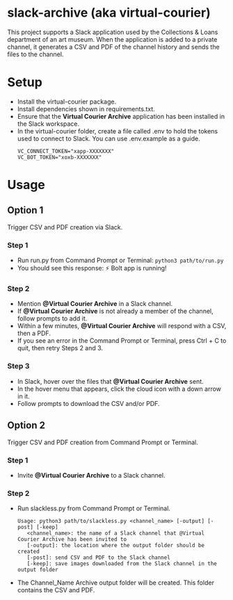 # slack-archive (aka virtual-courier)
This project supports a Slack application used by the Collections & Loans department of an art museum. When the application is added to a private channel, it generates a CSV and PDF of the channel history and sends the files to the channel. 
# Setup
- Install the virtual-courier package.
- Install dependencies shown in requirements.txt.
- Ensure that the __Virtual Courier Archive__ application has been installed in the Slack workspace.
- In the virtual-courier folder, create a file called .env to hold the tokens used to connect to Slack. You can use .env.example as a guide.
  ```
  VC_CONNECT_TOKEN="xapp-XXXXXXX"
  VC_BOT_TOKEN="xoxb-XXXXXXX"
  ```
# Usage
## Option 1
Trigger CSV and PDF creation via Slack.
### Step 1
- Run run.py from Command Prompt or Terminal: `python3 path/to/run.py`
- You should see this response: ⚡️ Bolt app is running!
### Step 2
- Mention __@Virtual Courier Archive__ in a Slack channel.
- If __@Virtual Courier Archive__ is not already a member of the channel, follow prompts to add it.
- Within a few minutes, __@Virtual Courier Archive__ will respond with a CSV, then a PDF.
- If you see an error in the Command Prompt or Terminal, press Ctrl + C to quit, then retry Steps 2 and 3.
### Step 3
- In Slack, hover over the files that __@Virtual Courier Archive__ sent.
- In the hover menu that appears, click the cloud icon with a down arrow in it.
- Follow prompts to download the CSV and/or PDF.
## Option 2
Trigger CSV and PDF creation from Command Prompt or Terminal.
### Step 1
- Invite __@Virtual Courier Archive__ to a Slack channel.
### Step 2
- Run slackless.py from Command Prompt or Terminal.
  ```
  Usage: python3 path/to/slackless.py <channel_name> [-output] [-post] [-keep]
     <channel_name>: the name of a Slack channel that @Virtual Courier Archive has been invited to
     [-output]: the location where the output folder should be created
     [-post]: send CSV and PDF to the Slack channel
     [-keep]: save images downloaded from the Slack channel in the output folder
  ```
- The Channel_Name Archive output folder will be created. This folder contains the CSV and PDF.
